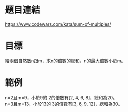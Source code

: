 # 題目連結
https://www.codewars.com/kata/sum-of-multiples/

# 目標
給兩個自然數n跟m，求n的倍數的總和，n的最大倍數小於m。

# 範例
n=2且m=9，小於9的 2的倍數有[2, 4, 6, 8]，總和為20。  
n=3且m=13，小於13的 3的倍數有[3, 6, 9, 12]，總和為30。